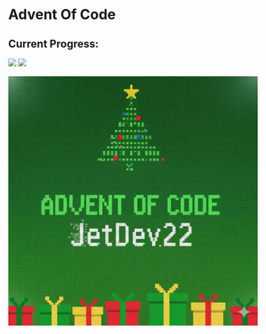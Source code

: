 # Advent Of Code
## Current Progress:
![](https://img.shields.io/badge/days%20✅-17-green)     ![](https://img.shields.io/badge/stars%20⭐-34-yellow)
<br><br>
<img width="600px" src="aocLogo.png">
